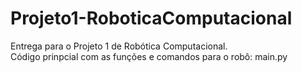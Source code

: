 # Projeto1-RoboticaComputacional
Entrega para o Projeto 1 de Robótica Computacional. <br />
Código prinpcial com as funções e comandos para o robô: main.py <br />
